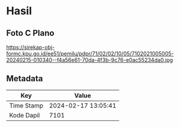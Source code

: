 # Hasil

## Foto C Plano

https://sirekap-obj-formc.kpu.go.id/ee51/pemilu/pdpr/71/02/02/10/05/7102021005005-20240215-010340--f4a56e61-70da-4f3b-9c76-e0ac55234da0.jpg


## Metadata

| Key        | Value               |
| ---------- | ------------------- |
| Time Stamp | 2024-02-17 13:05:41 |
| Kode Dapil | 7101                |



